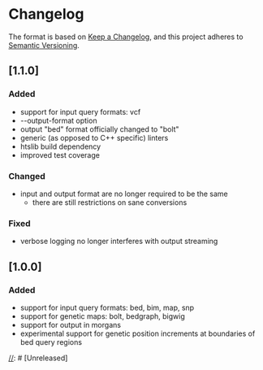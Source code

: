 # Changelog

The format is based on [Keep a Changelog](https://keepachangelog.com/en/1.0.0/),
and this project adheres to [Semantic Versioning](https://semver.org/spec/v2.0.0.html).

## [1.1.0]

### Added

- support for input query formats: vcf
- --output-format option
- output "bed" format officially changed to "bolt"
- generic (as opposed to C++ specific) linters
- htslib build dependency
- improved test coverage

### Changed

- input and output format are no longer required to be the same
  - there are still restrictions on sane conversions

### Fixed

- verbose logging no longer interferes with output streaming


## [1.0.0]

### Added

- support for input query formats: bed, bim, map, snp
- support for genetic maps: bolt, bedgraph, bigwig
- support for output in morgans
- experimental support for genetic position increments at boundaries of bed query regions

[//]: # [Unreleased]

[//]: # (- Added)
[//]: # (- Changed)
[//]: # (- Deprecated)
[//]: # (- Removed)
[//]: # (- Fixed)
[//]: # (- Security)
